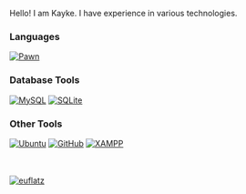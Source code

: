 Hello! I am Kayke. I have experience in various technologies.

### Languages

[![Pawn](https://img.shields.io/badge/Pawn-dbb284?style=for-the-badge&logo=pawn&logoColor=white)](https://github.com/pawn-lang)

### Database Tools

[![MySQL](https://img.shields.io/badge/MySQL-4479A1?style=for-the-badge&logo=mysql&logoColor=white)](https://www.mysql.com/)
[![SQLite](https://img.shields.io/badge/SQLite-003B57?style=for-the-badge&logo=sqlite&logoColor=white)](https://sqlite.org/index.html)


### Other Tools

[![Ubuntu](https://img.shields.io/badge/Ubuntu-E95420?style=for-the-badge&logo=ubuntu&logoColor=white)](https://ubuntu.com/)
[![GitHub](https://img.shields.io/badge/GitHub-181717?style=for-the-badge&logo=github&logoColor=white)](https://github.com)
[![XAMPP](https://img.shields.io/badge/XAMPP-FB7A24?style=for-the-badge&logo=xampp&logoColor=white)](https://www.apachefriends.org/index.html)

<br />
<br />

<a href="https://github.com/kaykesantos">
  <img align="center" src="https://github-readme-stats.anuraghazra1.vercel.app/api?username=kaykesantos&show_icons=true&theme=radical&line_height=27" alt="euflatz" />
</a>
